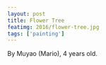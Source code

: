```yaml
---
layout: post
title: Flower Tree
featimg: 2016/flower-tree.jpg
tags: ['painting']
---
```


By Muyao (Mario), 4 years old.
